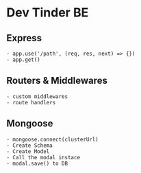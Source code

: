 # Dev Tinder BE #

## Express
    - app.use('/path', (req, res, next) => {})
    - app.get()

## Routers & Middlewares
    - custom middlewares
    - route handlers

## Mongoose
    - mongoose.connect(clusterUrl)
    - Create Schema
    - Create Model
    - Call the modal instace
    - modal.save() to DB